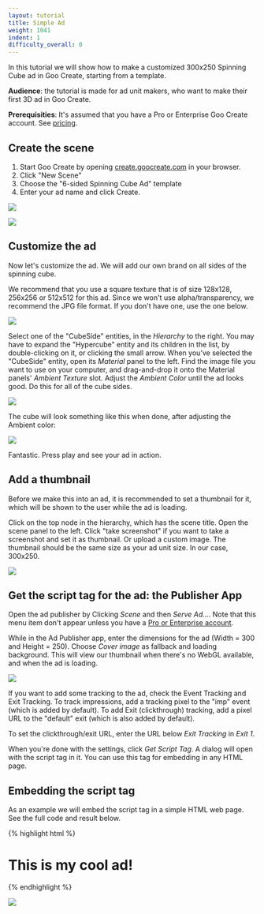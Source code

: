 ```yaml
---
layout: tutorial
title: Simple Ad
weight: 1041
indent: 1
difficulty_overall: 0
---
```

In this tutorial we will show how to make a customized 300x250 Spinning Cube ad in Goo Create, starting from a template.

**Audience**: the tutorial is made for ad unit makers, who want to make their first 3D ad in Goo Create.

**Prerequisities**: It's assumed that you have a Pro or Enterprise Goo Create account. See [pricing](http://goocreate.com/pricing/).

## Create the scene

1. Start Goo Create by opening [create.goocreate.com](https://create.goocreate.com) in your browser.
2. Click "New Scene"
3. Choose the "6-sided Spinning Cube Ad" template
4. Enter your ad name and click Create.

![](create-scene-from-ad-template.png)

![](hyper-cube-in-create.png)

## Customize the ad

Now let's customize the ad. We will add our own brand on all sides of the spinning cube.

We recommend that you use a square texture that is of size 128x128, 256x256 or 512x512 for this ad. Since we won't use alpha/transparency, we recommend the JPG file format. If you don't have one, use the one below.

![](goo.png)

Select one of the "CubeSide" entities, in the *Hierarchy* to the right. You may have to expand the "Hypercube" entity and its children in the list, by double-clicking on it, or clicking the small arrow. When you've selected the "CubeSide" entity, open its *Material* panel to the left. Find the image file you want to use on your computer, and drag-and-drop it onto the Material panels' *Ambient Texture* slot. Adjust the *Ambient Color* until the ad looks good. Do this for all of the cube sides.

![](drop-on-cube-side.jpg)

The cube will look something like this when done, after adjusting the Ambient color:

![](branded-hyper-cube.png)

Fantastic. Press play and see your ad in action.

## Add a thumbnail

Before we make this into an ad, it is recommended to set a thumbnail for it, which will be shown to the user while the ad is loading.

Click on the top node in the hierarchy, which has the scene title. Open the scene panel to the left. Click "take screenshot" if you want to take a screenshot and set it as thumbnail. Or upload a custom image. The thumbnail should be the same size as your ad unit size. In our case, 300x250.

![](add-thumbnail.png)

## Get the script tag for the ad: the Publisher App

Open the ad publisher by Clicking *Scene* and then *Serve Ad...*. Note that this menu item don't appear unless you have a [Pro or Enterprise account](http://goocreate.com/pricing).

While in the Ad Publisher app, enter the dimensions for the ad (Width = 300 and Height = 250). Choose *Cover image* as fallback and loading background. This will view our thumbnail when there's no WebGL available, and when the ad is loading.

![](publisher.png)

If you want to add some tracking to the ad, check the Event Tracking and Exit Tracking. To track impressions, add a tracking pixel to the "imp" event (which is added by default). To add Exit (clickthrough) tracking, add a pixel URL to the "default" exit (which is also added by default).

To set the clickthrough/exit URL, enter the URL below *Exit Tracking* in *Exit 1*.

When you're done with the settings, click *Get Script Tag*. A dialog will open with the script tag in it. You can use this tag for embedding in any HTML page.

## Embedding the script tag

As an example we will embed the script tag in a simple HTML web page. See the full code and result below.

{% highlight html %}
<html>
<body>
  <h1>This is my cool ad!</h1>
  <script id="goo1454496358970" src="https://c1.goote.ch/srv/28389c0b2dfb33afd7c536a13739e1d31b59fce4/serve.js?elementId=goo1454496358970&sceneId=f1a78c3f5927452aa3e636fd84e75d42.scene&sceneName=My%20Ad&width=300&height=250&zIndex=1000&transparentBackground=false&loadingScreen=thumbnail&iframe=true&mraid=false&loadOn=polite&engineVersion=0.15.30&features=statemachine%2Cscript%2Chtml%2Cphysics&fallback=thumbnail&tracking=%7B%7D&exit=%7B%22default%22%3A%7B%22url%22%3A%22%22%2C%22tracking%22%3A%5B%5D%7D%7D" type="text/javascript"></script>
</body>
</html>
{% endhighlight %}

![](embed-ad.png)